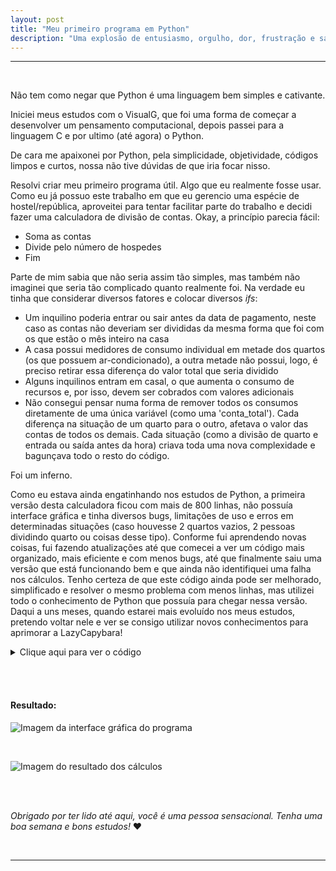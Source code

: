 ```yaml
---
layout: post
title: "Meu primeiro programa em Python"
description: "Uma explosão de entusiasmo, orgulho, dor, frustração e satisfação. Cada linha é uma emoção diferente."
---
```


---


<br>


Não tem como negar que Python é uma linguagem bem simples e cativante.

Iniciei meus estudos com o VisualG, que foi uma forma de começar a desenvolver um pensamento computacional, depois passei para a linguagem C e por ultimo (até agora) o Python.

De cara me apaixonei por Python, pela simplicidade, objetividade, códigos limpos e curtos, nossa não tive dúvidas de que iria focar nisso.


Resolvi criar meu primeiro programa útil. Algo que eu realmente fosse usar. Como eu já possuo este trabalho em que eu gerencio uma espécie de hostel/república, aproveitei para tentar facilitar parte do trabalho e decidi fazer uma calculadora de divisão de contas. Okay, a princípio parecia fácil:
- Soma as contas
- Divide pelo número de hospedes
- Fim


Parte de mim sabia que não seria assim tão simples, mas também não imaginei que seria tão complicado quanto realmente foi. Na verdade eu tinha que considerar diversos fatores e colocar diversos *ifs*:
- Um inquilino poderia entrar ou sair antes da data de pagamento, neste caso as contas não deveriam ser divididas da mesma forma que foi com os que estão o mês inteiro na casa
- A casa possui medidores de consumo individual em metade dos quartos (os que possuem ar-condicionado), a outra metade não possui, logo, é preciso retirar essa diferença do valor total que seria dividido
- Alguns inquilinos entram em casal, o que aumenta o consumo de recursos e, por isso, devem ser cobrados com valores adicionais
- Não consegui pensar numa forma de remover todos os consumos diretamente de uma única variável (como uma 'conta_total'). Cada diferença na situação de um quarto para o outro, afetava o valor das contas de todos os demais. Cada situação (como a divisão de quarto e entrada ou saída antes da hora) criava toda uma nova complexidade e bagunçava todo o resto do código.


Foi um inferno.


Como eu estava ainda engatinhando nos estudos de Python, a primeira versão desta calculadora ficou com mais de 800 linhas, não possuía interface gráfica e tinha diversos bugs, limitações de uso e erros em determinadas situações (caso houvesse 2 quartos vazios, 2 pessoas dividindo quarto ou coisas desse tipo). Conforme fui aprendendo novas coisas, fui fazendo atualizações até que comecei a ver um código mais organizado, mais eficiente e com menos bugs, até que finalmente saiu uma versão que está funcionando bem e que ainda não identifiquei uma falha nos cálculos. Tenho certeza de que este código ainda pode ser melhorado, simplificado e resolver o mesmo problema com menos linhas, mas utilizei todo o conhecimento de Python que possuía para chegar nessa versão. Daqui a uns meses, quando estarei mais evoluído nos meus estudos, pretendo voltar nele e ver se consigo utilizar novos conhecimentos para aprimorar a LazyCapybara!




<details>
    <summary>Clique aqui para ver o código</summary>

{% highlight python %}


# Imports
from tkinter import *
from tkinter import ttk
from tkinter import messagebox
import tkinter.ttk as ttk


# Configs iniciais da interface gráfica
root = Tk()
root.title('Lazy Cabypara Calculator')
root.geometry('700x980')

main_frame = Frame(root)
main_frame.pack(fill=BOTH, expand=1)


# Essa canvas foi necessária para poder criar um scrollbar, já que o tkinter possui essa limitação com o scrollbar
my_canvas = Canvas(main_frame, bg='#131313')
my_canvas.pack(side=LEFT, fill=BOTH, expand=1)

my_scrollbar = ttk.Scrollbar(main_frame, orient=VERTICAL, command=my_canvas.yview)
my_scrollbar.pack(side=RIGHT, fill=Y)

my_canvas.configure(yscrollcommand=my_scrollbar.set)
my_canvas.bind('<Configure>', lambda e: my_canvas.configure(scrollregion=my_canvas.bbox('all')))


# Agora todo o resto da interface será escrita neste segundo frame, já que o mainframe foi basicamente dedicado ao canvas/scrollbar
second_frame = Frame(my_canvas, bg='#131313')

my_canvas.create_window((0, 0), window=second_frame, anchor='nw')

myColor = '#313140'
root.configure(bg=myColor)
s = ttk.Style()
s.configure('Wild.TRadiobutton', background=myColor, foreground='white')

title = Label(second_frame, text='Casa 06', bg='greenyellow').grid(row=0, column=0)


# Aqui começa o código. Fiz uma função única com todas as entradas e marcações na interface para ficar tudo em um único botão
def casa_6(valor_conta_luz, valor_conta_agua, dias_mes,
           valor_Q1, divide_Q1, situacao_Q1, medi_ant_Q1, medi_atu_Q1,
           valor_Q2, divide_Q2, situacao_Q2, medi_ant_Q2, medi_atu_Q2,
           valor_Q3, divide_Q3, situacao_Q3, medi_ant_Q3, medi_atu_Q3,
           valor_Q4, divide_Q4, situacao_Q4,
           valor_Q5, divide_Q5, situacao_Q5,
           valor_Q6, divide_Q6, situacao_Q6,
           entrada_Q1, entrada_Q2, entrada_Q3, entrada_Q4, entrada_Q5, entrada_Q6):
    

    # Variáves
    # Uma lista com 6 tuplas. Os quartos com medidores possuem 2 posições a mais
    quartos = [
        (float(valor_Q1), divide_Q1, situacao_Q1, entrada_Q1, (medi_ant_Q1), (medi_atu_Q1)),
        (float(valor_Q2), divide_Q2, situacao_Q2, entrada_Q2, (medi_ant_Q2), (medi_atu_Q2)),
        (float(valor_Q3), divide_Q3, situacao_Q3, entrada_Q3, (medi_ant_Q3), (medi_atu_Q3)),
        (float(valor_Q4), divide_Q4, situacao_Q4, entrada_Q4),
        (float(valor_Q5), divide_Q5, situacao_Q5, entrada_Q5),
        (float(valor_Q6), divide_Q6, situacao_Q6, entrada_Q6)
    ]

    
    # Algumas outras variáveis que serão úteis ao longo do código (possível que tenha algum a mais aqui que ainda não tirei)
    contas = []
    delta_luz = valor_conta_luz
    quartos_ocupados = 0
    diferenca1 = 0
    ocupados = 0
    conta_pronta = []
    dividindo = 0
    desconto = 0

    
    # Operações
    # Calcular os gastos individuais (delta_luz) e contar os quartos que estão ocupados
    for y in range(0, 6):
        if y < 3:
            if quartos[y][2] == 1 or quartos[y][2] == 2 or quartos[y][2] == 3:
                delta_luz -= quartos[y][5] - quartos[y][4]
                conta_pronta.append(quartos[y][5] - quartos[y][4])
                quartos_ocupados += 1
            else:
                conta_pronta.append(0)
        if y == 3:
            if quartos[y][2] == 1 or quartos[y][2] == 2 or quartos[y][2] == 3:
                delta_luz -= 15
                conta_pronta.append(15)
                quartos_ocupados += 1
            else:
                conta_pronta.append(0)
        if y > 3:
            if quartos[y][2] == 1 or quartos[y][2] == 2 or quartos[y][2] == 3:
                delta_luz -= 10
                conta_pronta.append(10)
                quartos_ocupados += 1
            else:
                conta_pronta.append(0)

    
    # Calculando o consumo diário para os casos em que o inquilino não ficou o mês inteiro na casa
    consumo_casa_total = valor_conta_agua + delta_luz
    try:
        consumo_casa_dia_parcial = (consumo_casa_total / int(dias_mes)) / quartos_ocupados
    except:
        pass

    
    # Calculando o consumo parcial dos quartos que estão entrando ou saindo
    for i in range(0, 6):
        if quartos[i][2] == 2 or quartos[i][2] == 3:
            contas.append(consumo_casa_dia_parcial * int(quartos[i][3]))  # quartos[i][3] = dias que usou
        elif quartos[i][2] == 0:
            contas.append(0)
        else:
            contas.append(consumo_casa_total / quartos_ocupados)
            ocupados += 1

            
    # Quando reduzido o valor dos quartos acima, fica sobrando um valor a ser pago
    # Acrescentando a diferença aos inquilinos que passaram o mês inteiro
    diferenca = sum(contas)
    if ocupados > 0 and ocupados < 6:
        diferenca1 = (consumo_casa_total - diferenca) / ocupados
        for x in range(0, 6):
            if quartos[x][2] == 1:
                contas[x] += diferenca1

    for v in range(0, 6):
        conta_pronta[v] += contas[v]

        
    # Adicionando valores nas contas dos quartos que estão com mais de uma pessoa
    for z in range(0, 6):
        if quartos[z][1] == 1:          
            dividindo += 1
            conta_pronta[z] += 100

    if dividindo >= 1:
        try:
            desconto = (100 * dividindo) / (quartos_ocupados - dividindo)
        
                
            # Essa diminuição do valor é necessária para evitar que os valores das contas de outros quartos fiquem negativos
            if dividindo < (quartos_ocupados - dividindo):
                desconto = (100 * dividindo) / (quartos_ocupados - dividindo)
            else:
                desconto = ((100 * dividindo) / (quartos_ocupados - dividindo)) / 2
        except:
            pass

        
    # Dando desconto nas contas proporcional ao tempo de uso do quarto
    try:
        for w in range(0, 6):
            if quartos[w][2] == 1 or quartos[w][2] == 2 or quartos[w][2] == 3:
                if quartos[w][1] == 0:
                    if quartos[w][2] == 1:
                        conta_pronta[w] -= desconto
                    else:
                        conta_pronta[w] -= (int(quartos[w][3]) / 30) * desconto
    except:
        pass                
                
    # Após os cálculos diferenciados para quartos divididos, muitas das vezes o valor acaba bugando (provavelmente algum erro no código)
    # Como o valor acaba ficando muito alto, todo valor extra, por causa do bug, é convertido em desconto
    try:
        recalculando = (sum(conta_pronta) - (valor_conta_luz + valor_conta_agua)) / dividindo
        for w in range(0, 6):
            if quartos[w][2] == 1 or quartos[w][2] == 2 or quartos[w][2] == 3:
                if quartos[w][1] == 1:
                    conta_pronta[w] -= recalculando
    except:
        pass                
    
                
    # Preparando a ultima lista para mensagebox. Aqui são corrigidos valores de aluguéis para quartos que não passaram o mês inteiro
    aluguel = [x[0] for x in quartos]
    for x in range(0, 6):
        if quartos[x][2] == 0 or quartos[x][2] == 1:
            continue
        else:
            aluguel[x] = (aluguel[x] / 30) * int(quartos[x][3])

            
    # Mensagem final com todas as infos de pagamento
    messagebox.showinfo('Aluguéis',
                        f'Valor da conta de luz: R${valor_conta_luz}\nValor da conta de água: R${valor_conta_agua}\n\n   Quarto 1\nConta : R${round(conta_pronta[0], 2)}\nAluguel: R${round(quartos[0][0], 2)}\nTotal: R${round(conta_pronta[0] + aluguel[0], 2)}\n\n   Quarto 2\nConta: R${round(conta_pronta[1], 2)}\nAluguel: R${round(quartos[1][0], 2)}\nTotal: R${round(conta_pronta[1] + aluguel[1], 2)}\n\n   Quarto 3\nConta: R${round(conta_pronta[2], 2)}\nAluguel: R${round(quartos[2][0], 2)}\nTotal: R${round(conta_pronta[2] + aluguel[2], 2)}\n\n   Quarto 4\nConta: R${round(conta_pronta[3], 2)}\nAluguel: R${round(quartos[3][0], 2)}\nTotal: R${round(conta_pronta[3] + aluguel[3], 2)}\n\n   Quarto 5\nConta: R${round(conta_pronta[4], 2)}\nAluguel: R${round(quartos[4][0], 2)}\nTotal: R${round(conta_pronta[4] + aluguel[4], 2)}\n\n   Quarto 6\nConta: R${round(conta_pronta[5], 2)}\nAluguel: R${round(quartos[5][0], 2)}\nTotal: R${round(conta_pronta[5] + aluguel[5], 2)}')


# Frame para adicionar as contas
frameCasa = LabelFrame(second_frame, text='Contas', bg='#313140', fg='white', bd=4, padx=5, pady=5)
frameCasa.grid(padx=5, pady=5)

labelLuz = Label(frameCasa, text='Valor da conta de luz', bg='#313140', fg='white').grid(row=0, column=0)
entryLuz = Entry(frameCasa, borderwidth=4)
entryLuz.grid(row=0, column=1)

labelAgua = Label(frameCasa, text='Valor da conta de água', bg='#313140', fg='white').grid(row=1, column=0)
entryAgua = Entry(frameCasa, borderwidth=4)
entryAgua.grid(row=1, column=1)

labelDias = Label(frameCasa, text='Quantos dias possui o mês anterior', bg='#313140', fg='white').grid(row=2, column=0)
entryDias = Entry(frameCasa, borderwidth=4)
entryDias.grid(row=2, column=1)


# Label e Entrys Quarto 1
frameQuarto1 = LabelFrame(second_frame, text='Quarto 1', fg='white', bg='#313140', bd=4, padx=10, pady=10)
frameQuarto1.grid(padx=5, pady=5)

labelMedicaoAnteriorQ1 = Label(frameQuarto1, text='Digite a medição anterior', bg='#313140', fg='white').grid(row=0, column=0)
entryMedicaoAnteriorQ1 = Entry(frameQuarto1, borderwidth=4)
entryMedicaoAnteriorQ1.grid(row=0, column=1)

labelMedicaoAtualQ1 = Label(frameQuarto1, text='Digite a medição atual', bg='#313140', fg='white').grid(row=1, column=0)
entryMedicaoAtualQ1 = Entry(frameQuarto1, borderwidth=4)
entryMedicaoAtualQ1.grid(row=1, column=1)

labelValorCombinadoQ1 = Label(frameQuarto1, text='Digite o valor combinado', bg='#313140', fg='white').grid(row=2, column=0)
entryValorCombinadoQ1 = Entry(frameQuarto1, borderwidth=4)
entryValorCombinadoQ1.grid(row=2, column=1)

divideQ1 = IntVar()
checkQ1 = Checkbutton(frameQuarto1, text='Divide quarto?', bg='greenyellow', variable=divideQ1).grid(row=0, column=3)


# Radios Quarto 1
def parcial1(parcial_Q1):
    if parcial_Q1 == 0 or parcial_Q1 == 1:
        entradaQ1.config(state='disable')
        entradaQ1.grid(row=3, column=3)
    else:
        entradaQ1.config(state='normal')
        entradaQ1.grid(row=3, column=3)


situacaoQ1 = IntVar(0)
ttk.Radiobutton(frameQuarto1, text='Desocupado (mais de 30 dias)', style='Wild.TRadiobutton', variable=situacaoQ1,
                value=0, command=lambda: parcial1(situacaoQ1.get())).grid(row=0, column=2)
ttk.Radiobutton(frameQuarto1, text='Ocupado (mês inteiro)', style='Wild.TRadiobutton', variable=situacaoQ1, value=1,
                command=lambda: parcial1(situacaoQ1.get())).grid(row=1, column=2)
ttk.Radiobutton(frameQuarto1, text='Ocupado (parcialmente)', style='Wild.TRadiobutton', variable=situacaoQ1, value=2,
                command=lambda: parcial1(situacaoQ1.get())).grid(row=2, column=2)
ttk.Radiobutton(frameQuarto1, text='Saindo', style='Wild.TRadiobutton', variable=situacaoQ1, value=3,
                command=lambda: parcial1(situacaoQ1.get())).grid(row=3, column=2)
dias_efetivos = Label(frameQuarto1, text='Quantos dias utilizados?', bg='#313140', fg='white')
dias_efetivos.grid(row=2, column=3)
entradaQ1 = Entry(frameQuarto1, state='disable')
entradaQ1.grid(row=3, column=3)


# Label e Entrys Quarto 2
frameQuarto2 = LabelFrame(second_frame, text='Quarto 2', fg='white', bg='#313140', bd=4, padx=10, pady=10)
frameQuarto2.grid(padx=10, pady=10)

labelMedicaoAnteriorQ2 = Label(frameQuarto2, text='Digite a medição anterior', bg='#313140', fg='white').grid(row=0, column=0)
labelMedicaoAtualQ2 = Label(frameQuarto2, text='Digite a medição atual', bg='#313140', fg='white').grid(row=1, column=0)
labelValorCombinadoQ2 = Label(frameQuarto2, text='Digite o valor combinado', bg='#313140', fg='white').grid(row=2, column=0)

entryMedicaoAnteriorQ2 = Entry(frameQuarto2, borderwidth=4)
entryMedicaoAnteriorQ2.grid(row=0, column=1)

entryMedicaoAtualQ2 = Entry(frameQuarto2, borderwidth=4)
entryMedicaoAtualQ2.grid(row=1, column=1)

entryValorCombinadoQ2 = Entry(frameQuarto2, borderwidth=4)
entryValorCombinadoQ2.grid(row=2, column=1)

divideQ2 = IntVar()
checkQ2 = Checkbutton(frameQuarto2, text='Divide quarto?', bg='greenyellow', variable=divideQ2).grid(row=0, column=3)


# Radios Quarto 2
def parcial2(parcial_Q2):
    if parcial_Q2 == 0 or parcial_Q2 == 1:
        entradaQ2.config(state='disable')
        entradaQ2.grid(row=3, column=3)
    else:
        entradaQ2.config(state='normal')
        entradaQ2.grid(row=3, column=3)


situacaoQ2 = IntVar()
ttk.Radiobutton(frameQuarto2, text='Desocupado (mais de 30 dias)', style='Wild.TRadiobutton', variable=situacaoQ2,
                value=0, command=lambda: parcial2(situacaoQ2.get())).grid(row=0, column=2)
ttk.Radiobutton(frameQuarto2, text='Ocupado (mês inteiro)', style='Wild.TRadiobutton', variable=situacaoQ2, value=1,
                command=lambda: parcial2(situacaoQ2.get())).grid(row=1, column=2)
ttk.Radiobutton(frameQuarto2, text='Ocupado (parcialmente)', style='Wild.TRadiobutton', variable=situacaoQ2, value=2,
                command=lambda: parcial2(situacaoQ2.get())).grid(row=2, column=2)
ttk.Radiobutton(frameQuarto2, text='Saindo', style='Wild.TRadiobutton', variable=situacaoQ2, value=3,
                command=lambda: parcial2(situacaoQ2.get())).grid(row=3, column=2)
dias_efetivos = Label(frameQuarto2, text='Quantos dias utilizados?', bg='#313140', fg='white')
dias_efetivos.grid(row=2, column=3)
entradaQ2 = Entry(frameQuarto2, state='disable')
entradaQ2.grid(row=3, column=3)


# Label e Entrys Quarto 3
frameQuarto3 = LabelFrame(second_frame, text='Quarto 3', fg='white', bg='#313140', bd=4, padx=10, pady=10)
frameQuarto3.grid(padx=10, pady=10)

labelMedicaoAnteriorQ3 = Label(frameQuarto3, text='Digite a medição anterior', bg='#313140', fg='white').grid(row=0, column=0)
labelMedicaoAtualQ3 = Label(frameQuarto3, text='Digite a medição atual', bg='#313140', fg='white').grid(row=1, column=0)
labelValorCombinadoQ3 = Label(frameQuarto3, text='Digite o valor combinado', bg='#313140', fg='white').grid(row=2, column=0)

entryMedicaoAnteriorQ3 = Entry(frameQuarto3, borderwidth=4)
entryMedicaoAnteriorQ3.grid(row=0, column=1)

entryMedicaoAtualQ3 = Entry(frameQuarto3, borderwidth=4)
entryMedicaoAtualQ3.grid(row=1, column=1)

entryValorCombinadoQ3 = Entry(frameQuarto3, borderwidth=4)
entryValorCombinadoQ3.grid(row=2, column=1)

divideQ3 = IntVar()
checkQ3 = Checkbutton(frameQuarto3, text='Divide quarto?', bg='greenyellow', variable=divideQ3).grid(row=0, column=3)


# Radios Quarto 3
def parcial3(parcial_Q3):
    if parcial_Q3 == 0 or parcial_Q3 == 1:
        entradaQ3.config(state='disable')
        entradaQ3.grid(row=3, column=3)
    else:
        entradaQ3.config(state='normal')
        entradaQ3.grid(row=3, column=3)


situacaoQ3 = IntVar()
ttk.Radiobutton(frameQuarto3, text='Desocupado (mais de 30 dias)', style='Wild.TRadiobutton', variable=situacaoQ3,
                value=0, command=lambda: parcial3(situacaoQ3.get())).grid(row=0, column=2)
ttk.Radiobutton(frameQuarto3, text='Ocupado (mês inteiro)', style='Wild.TRadiobutton', variable=situacaoQ3, value=1,
                command=lambda: parcial3(situacaoQ3.get())).grid(row=1, column=2)
ttk.Radiobutton(frameQuarto3, text='Ocupado (parcialmente)', style='Wild.TRadiobutton', variable=situacaoQ3, value=2,
                command=lambda: parcial3(situacaoQ3.get())).grid(row=2, column=2)
ttk.Radiobutton(frameQuarto3, text='Saindo', style='Wild.TRadiobutton', variable=situacaoQ3, value=3,
                command=lambda: parcial3(situacaoQ3.get())).grid(row=3, column=2)
dias_efetivos = Label(frameQuarto3, text='Quantos dias utilizados?', bg='#313140', fg='white')
dias_efetivos.grid(row=2, column=3)
entradaQ3 = Entry(frameQuarto3, state='disable')
entradaQ3.grid(row=3, column=3)


# Label e Entrys Quarto 4
frameQuarto4 = LabelFrame(second_frame, text='Quarto 4', bg='#313140', fg='white', bd=4, padx=10, pady=10)
frameQuarto4.grid(padx=10, pady=10)
labelValorCombinadoQ4 = Label(frameQuarto4, text='Digite o valor combinado', bg='#313140', fg='white').grid(row=0, column=0)

entryValorCombinadoQ4 = Entry(frameQuarto4, borderwidth=4)
entryValorCombinadoQ4.grid(row=0, column=1)

divideQ4 = IntVar()
checkQ4 = Checkbutton(frameQuarto4, text='Divide quarto?', bg='greenyellow', variable=divideQ4).grid(row=0, column=3)


# Radios Quarto 4
def parcial4(parcial_Q4):
    if parcial_Q4 == 0 or parcial_Q4 == 1:
        entradaQ4.config(state='disable')
        entradaQ4.grid(row=3, column=3)
    else:
        entradaQ4.config(state='normal')
        entradaQ4.grid(row=3, column=3)


situacaoQ4 = IntVar()
ttk.Radiobutton(frameQuarto4, text='Desocupado (mais de 30 dias)', style='Wild.TRadiobutton', variable=situacaoQ4,
                value=0, command=lambda: parcial4(situacaoQ4.get())).grid(row=0, column=2)
ttk.Radiobutton(frameQuarto4, text='Ocupado (mês inteiro)', style='Wild.TRadiobutton', variable=situacaoQ4, value=1,
                command=lambda: parcial4(situacaoQ4.get())).grid(row=1, column=2)
ttk.Radiobutton(frameQuarto4, text='Ocupado (parcialmente)', style='Wild.TRadiobutton', variable=situacaoQ4, value=2,
                command=lambda: parcial4(situacaoQ4.get())).grid(row=2, column=2)
ttk.Radiobutton(frameQuarto4, text='Saindo', style='Wild.TRadiobutton', variable=situacaoQ4, value=3,
                command=lambda: parcial4(situacaoQ4.get())).grid(row=3, column=2)
dias_efetivos = Label(frameQuarto4, text='Quantos dias utilizados?', bg='#313140', fg='white')
dias_efetivos.grid(row=2, column=3)
entradaQ4 = Entry(frameQuarto4, state='disable')
entradaQ4.grid(row=3, column=3)


# Label e Entrys Quarto 5
frameQuarto5 = LabelFrame(second_frame, text='Quarto 5', bg='#313140', fg='white', bd=4, padx=10, pady=10)
frameQuarto5.grid(padx=10, pady=10)
labelValorCombinadoQ5 = Label(frameQuarto5, text='Digite o valor combinado', bg='#313140', fg='white').grid(row=0, column=0)

entryValorCombinadoQ5 = Entry(frameQuarto5, borderwidth=4)
entryValorCombinadoQ5.grid(row=0, column=1)

divideQ5 = IntVar()
checkQ5 = Checkbutton(frameQuarto5, text='Divide quarto?', bg='greenyellow', variable=divideQ5).grid(row=0, column=3)


# Radios Quarto 5
def parcial5(parcial_Q5):
    if parcial_Q5 == 0 or parcial_Q5 == 1:
        entradaQ5.config(state='disable')
        entradaQ5.grid(row=3, column=3)
    else:
        entradaQ5.config(state='normal')
        entradaQ5.grid(row=3, column=3)


situacaoQ5 = IntVar()
ttk.Radiobutton(frameQuarto5, text='Desocupado (mais de 30 dias)', style='Wild.TRadiobutton', variable=situacaoQ5,
                value=0, command=lambda: parcial5(situacaoQ5.get())).grid(row=0, column=2)
ttk.Radiobutton(frameQuarto5, text='Ocupado (mês inteiro)', style='Wild.TRadiobutton', variable=situacaoQ5, value=1,
                command=lambda: parcial5(situacaoQ5.get())).grid(row=1, column=2)
ttk.Radiobutton(frameQuarto5, text='Ocupado (parcialmente)', style='Wild.TRadiobutton', variable=situacaoQ5, value=2,
                command=lambda: parcial5(situacaoQ5.get())).grid(row=2, column=2)
ttk.Radiobutton(frameQuarto5, text='Saindo', style='Wild.TRadiobutton', variable=situacaoQ5, value=3,
                command=lambda: parcial5(situacaoQ5.get())).grid(row=3, column=2)
dias_efetivos = Label(frameQuarto5, text='Quantos dias utilizados?', bg='#313140', fg='white')
dias_efetivos.grid(row=2, column=3)
entradaQ5 = Entry(frameQuarto5, state='disable')
entradaQ5.grid(row=3, column=3)


# Label e Entrys Quarto 6
frameQuarto6 = LabelFrame(second_frame, text='Quarto 6', bg='#313140', fg='white', bd=4, padx=10, pady=10)
frameQuarto6.grid(padx=10, pady=10)
labelValorCombinadoQ6 = Label(frameQuarto6, text='Digite o valor combinado', bg='#313140', fg='white').grid(row=0, column=0)

entryValorCombinadoQ6 = Entry(frameQuarto6, borderwidth=4)
entryValorCombinadoQ6.grid(row=0, column=1)

divideQ6 = IntVar()
checkQ6 = Checkbutton(frameQuarto6, text='Divide quarto?', bg='greenyellow', variable=divideQ6).grid(row=0, column=3)


# Radios Quarto 6
def parcial6(parcial_Q6):
    if parcial_Q6 == 0 or parcial_Q6 == 1:
        entradaQ6.config(state='disable')
        entradaQ6.grid(row=3, column=3)
    else:
        entradaQ6.config(state='normal')
        entradaQ6.grid(row=3, column=3)


situacaoQ6 = IntVar()
ttk.Radiobutton(frameQuarto6, text='Desocupado (mais de 30 dias)', style='Wild.TRadiobutton', variable=situacaoQ6,
                value=0, command=lambda: parcial6(situacaoQ6.get())).grid(row=0, column=2)
ttk.Radiobutton(frameQuarto6, text='Ocupado (mês inteiro)', style='Wild.TRadiobutton', variable=situacaoQ6, value=1,
                command=lambda: parcial6(situacaoQ6.get())).grid(row=1, column=2)
ttk.Radiobutton(frameQuarto6, text='Ocupado (parcialmente)', style='Wild.TRadiobutton', variable=situacaoQ6, value=2,
                command=lambda: parcial6(situacaoQ6.get())).grid(row=2, column=2)
ttk.Radiobutton(frameQuarto6, text='Saindo', style='Wild.TRadiobutton', variable=situacaoQ6, value=3,
                command=lambda: parcial6(situacaoQ6.get())).grid(row=3, column=2)
dias_efetivos = Label(frameQuarto6, text='Quantos dias utilizados?', bg='#313140', fg='white')
dias_efetivos.grid(row=2, column=3)
entradaQ6 = Entry(frameQuarto6, state='disable')
entradaQ6.grid(row=3, column=3)


# Botão coletando todas Entrys, Radios e Checkboxs
calcularButton = Button(second_frame, text='Calcular', bg='greenyellow', command=lambda: casa_6(float(entryLuz.get()),
                float(entryAgua.get()),
                entryDias.get(),
                float(entryValorCombinadoQ1.get()),
                divideQ1.get(),
                situacaoQ1.get(),
                float(entryMedicaoAnteriorQ1.get()),
                float(entryMedicaoAtualQ1.get()),
                float(entryValorCombinadoQ2.get()),
                divideQ2.get(),
                situacaoQ2.get(),
                float(entryMedicaoAnteriorQ2.get()),
                float(entryMedicaoAtualQ2.get()),
                float(entryValorCombinadoQ3.get()),
                divideQ3.get(),
                situacaoQ3.get(),
                float(entryMedicaoAnteriorQ3.get()),
                float(entryMedicaoAtualQ3.get()),
                float(entryValorCombinadoQ4.get()),
                divideQ4.get(),
                situacaoQ4.get(),
                float(entryValorCombinadoQ5.get()),
                divideQ5.get(),
                situacaoQ5.get(),
                float(entryValorCombinadoQ6.get()),
                divideQ6.get(),
                situacaoQ6.get(),
                entradaQ1.get(),
                entradaQ2.get(),
                entradaQ3.get(),
                entradaQ4.get(),
                entradaQ5.get(),
                entradaQ6.get(),
                )).grid(row=8, column=0)

marca = Label(second_frame, text='Lazy Capybara \u00AE', bg='#131313', fg='white').place(relx=0.03, rely=0.98)

root.mainloop()


{% endhighlight %}

</details>


<br><br>

#### Resultado:


![Imagem da interface gráfica do programa](/assets/img_posts/programa_1.jpg)

<br>


![Imagem do resultado dos cálculos](/assets/img_posts/resultado.jpg)


<br>
<br>

<i>Obrigado por ter lido até aqui, você é uma pessoa sensacional. Tenha uma boa semana e bons estudos!</i> :heart:


<br>


<hr>